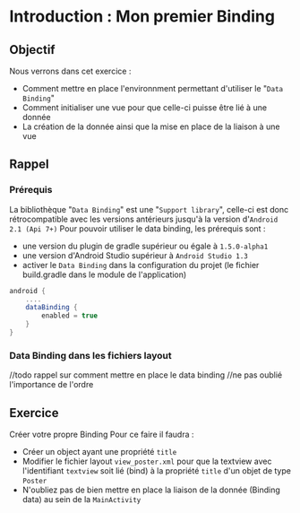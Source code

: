 # Introduction : Mon premier Binding

## Objectif

Nous verrons dans cet exercice :

* Comment mettre en place l'environnment permettant d'utiliser le "`Data Binding`"
* Comment initialiser une vue pour que celle-ci puisse être lié à une donnée
* La création de la donnée ainsi que la mise en place de la liaison à une vue

## Rappel

### Prérequis

La bibliothèque "`Data Binding`" est une "`Support library`", celle-ci est donc rétrocompatible avec les versions antérieurs jusqu'à la version d'`Android 2.1 (Api 7+)`
Pour pouvoir utiliser le data binding, les prérequis sont :

* une version du plugin de gradle supérieur ou égale à `1.5.0-alpha1`
* une version d'Android Studio supérieur à `Android Studio 1.3` 
* activer le `Data Binding` dans la configuration du projet (le fichier build.gradle dans le module de l'application) 

```groovy
android {
    ....
    dataBinding {
        enabled = true
    }
}
```

### Data Binding dans les fichiers layout

//todo rappel sur comment mettre en place le data binding
//ne pas oublié l'importance de l'ordre 

## Exercice

Créer votre propre Binding Pour ce faire il faudra :

* Créer un object ayant une propriété `title`
* Modifier le fichier layout `view_poster.xml` pour que la textview avec l'identifiant `textview` soit lié (bind) à la propriété `title` d'un objet de type `Poster`
* N'oubliez pas de bien mettre en place la liaison de la donnée (Binding data) au sein de la `MainActivity`
